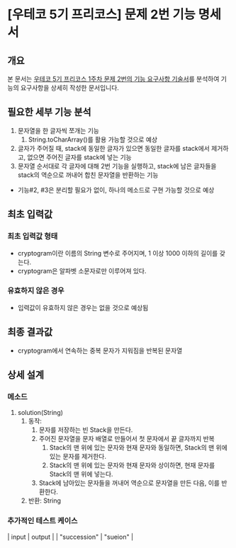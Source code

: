 # [우테코 5기 프리코스] 문제 2번 기능 명세서
## 개요
본 문서는 [우테코 5기 프리코스 1주차 문제 2번의 기능 요구사항 기술서](https://github.com/DevJay1024/java-onboarding/blob/main/docs/PROBLEM2.md)를 분석하여 기능의 요구사항을 상세히 작성한 문서입니다.

## 필요한 세부 기능 분석
1. 문자열을 한 글자씩 쪼개는 기능
   1. String.toCharArray()를 활용 가능할 것으로 예상
2. 글자가 주어질 때, stack에 동일한 글자가 있으면 동일한 글자를 stack에서 제거하고, 없으면 주어진 글자를 stack에 넣는 기능
3. 문자열 순서대로 각 글자에 대해 2번 기능을 실행하고, stack에 남은 글자들을 stack의 역순으로 꺼내어 합친 문자열을 반환하는 기능
- 기능#2, #3은 분리할 필요가 없이, 하나의 메소드로 구현 가능할 것으로 예상

## 최초 입력값
### 최초 입력값 형태
- cryptogram이란 이름의 String 변수로 주어지며, 1 이상 1000 이하의 길이를 갖는다.
- cryptogram은 알파벳 소문자로만 이루어져 있다.

### 유효하지 않은 경우
- 입력값이 유효하지 않은 경우는 없을 것으로 예상됨

## 최종 결과값
- cryptogram에서 연속하는 중복 문자가 지워짐을 반복된 문자열


## 상세 설계
### 메소드
1. solution(String)
   1. 동작:
      1. 문자를 저장하는 빈 Stack을 만든다.
      2. 주어진 문자열을 문자 배열로 만들어서 첫 문자에서 끝 글자까지 반복
         1. Stack의 맨 위에 있는 문자와 현재 문자와 동일하면, Stack의 맨 위에 있는 문자를 제거한다.
         2. Stack의 맨 위에 있는 문자와 현재 문자와 상이하면, 현재 문자를 Stack의 맨 위에 넣는다.
      3. Stack에 남아있는 문자들을 꺼내어 역순으로 문자열을 만든 다음, 이를 반환한다.
   2. 반환: String
   
### 추가적인 테스트 케이스
| input | output |
| "succession" | "sueion" |